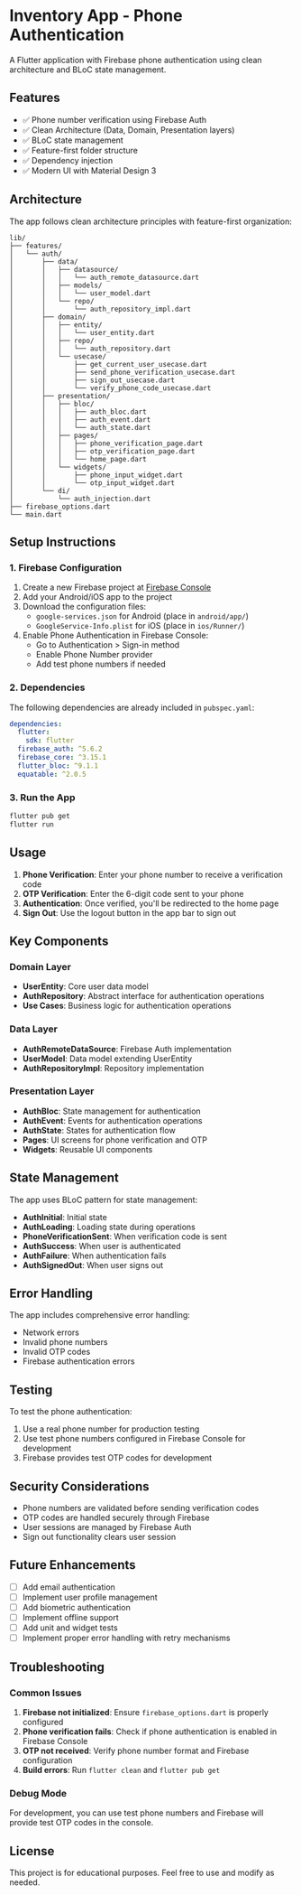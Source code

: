 # Inventory App - Phone Authentication

A Flutter application with Firebase phone authentication using clean architecture and BLoC state management.

## Features

- ✅ Phone number verification using Firebase Auth
- ✅ Clean Architecture (Data, Domain, Presentation layers)
- ✅ BLoC state management
- ✅ Feature-first folder structure
- ✅ Dependency injection
- ✅ Modern UI with Material Design 3

## Architecture

The app follows clean architecture principles with feature-first organization:

```
lib/
├── features/
│   └── auth/
│       ├── data/
│       │   ├── datasource/
│       │   │   └── auth_remote_datasource.dart
│       │   ├── models/
│       │   │   └── user_model.dart
│       │   └── repo/
│       │       └── auth_repository_impl.dart
│       ├── domain/
│       │   ├── entity/
│       │   │   └── user_entity.dart
│       │   ├── repo/
│       │   │   └── auth_repository.dart
│       │   └── usecase/
│       │       ├── get_current_user_usecase.dart
│       │       ├── send_phone_verification_usecase.dart
│       │       ├── sign_out_usecase.dart
│       │       └── verify_phone_code_usecase.dart
│       ├── presentation/
│       │   ├── bloc/
│       │   │   ├── auth_bloc.dart
│       │   │   ├── auth_event.dart
│       │   │   └── auth_state.dart
│       │   ├── pages/
│       │   │   ├── phone_verification_page.dart
│       │   │   ├── otp_verification_page.dart
│       │   │   └── home_page.dart
│       │   └── widgets/
│       │       ├── phone_input_widget.dart
│       │       └── otp_input_widget.dart
│       └── di/
│           └── auth_injection.dart
├── firebase_options.dart
└── main.dart
```

## Setup Instructions

### 1. Firebase Configuration

1. Create a new Firebase project at [Firebase Console](https://console.firebase.google.com/)
2. Add your Android/iOS app to the project
3. Download the configuration files:
   - `google-services.json` for Android (place in `android/app/`)
   - `GoogleService-Info.plist` for iOS (place in `ios/Runner/`)
4. Enable Phone Authentication in Firebase Console:
   - Go to Authentication > Sign-in method
   - Enable Phone Number provider
   - Add test phone numbers if needed

### 2. Dependencies

The following dependencies are already included in `pubspec.yaml`:

```yaml
dependencies:
  flutter:
    sdk: flutter
  firebase_auth: ^5.6.2
  firebase_core: ^3.15.1
  flutter_bloc: ^9.1.1
  equatable: ^2.0.5
```

### 3. Run the App

```bash
flutter pub get
flutter run
```

## Usage

1. **Phone Verification**: Enter your phone number to receive a verification code
2. **OTP Verification**: Enter the 6-digit code sent to your phone
3. **Authentication**: Once verified, you'll be redirected to the home page
4. **Sign Out**: Use the logout button in the app bar to sign out

## Key Components

### Domain Layer
- **UserEntity**: Core user data model
- **AuthRepository**: Abstract interface for authentication operations
- **Use Cases**: Business logic for authentication operations

### Data Layer
- **AuthRemoteDataSource**: Firebase Auth implementation
- **UserModel**: Data model extending UserEntity
- **AuthRepositoryImpl**: Repository implementation

### Presentation Layer
- **AuthBloc**: State management for authentication
- **AuthEvent**: Events for authentication operations
- **AuthState**: States for authentication flow
- **Pages**: UI screens for phone verification and OTP
- **Widgets**: Reusable UI components

## State Management

The app uses BLoC pattern for state management:

- **AuthInitial**: Initial state
- **AuthLoading**: Loading state during operations
- **PhoneVerificationSent**: When verification code is sent
- **AuthSuccess**: When user is authenticated
- **AuthFailure**: When authentication fails
- **AuthSignedOut**: When user signs out

## Error Handling

The app includes comprehensive error handling:
- Network errors
- Invalid phone numbers
- Invalid OTP codes
- Firebase authentication errors

## Testing

To test the phone authentication:
1. Use a real phone number for production testing
2. Use test phone numbers configured in Firebase Console for development
3. Firebase provides test OTP codes for development

## Security Considerations

- Phone numbers are validated before sending verification codes
- OTP codes are handled securely through Firebase
- User sessions are managed by Firebase Auth
- Sign out functionality clears user session

## Future Enhancements

- [ ] Add email authentication
- [ ] Implement user profile management
- [ ] Add biometric authentication
- [ ] Implement offline support
- [ ] Add unit and widget tests
- [ ] Implement proper error handling with retry mechanisms

## Troubleshooting

### Common Issues

1. **Firebase not initialized**: Ensure `firebase_options.dart` is properly configured
2. **Phone verification fails**: Check if phone authentication is enabled in Firebase Console
3. **OTP not received**: Verify phone number format and Firebase configuration
4. **Build errors**: Run `flutter clean` and `flutter pub get`

### Debug Mode

For development, you can use test phone numbers and Firebase will provide test OTP codes in the console.

## License

This project is for educational purposes. Feel free to use and modify as needed.
